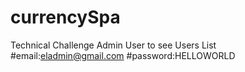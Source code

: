# currencySpa
Technical Challenge
Admin User to see Users List
#email:eladmin@gmail.com
#password:HELLOWORLD
